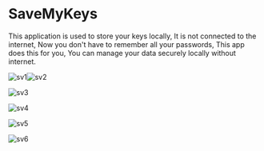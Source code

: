# SaveMyKeys
This application is used to store your keys locally, It is not connected to the internet, Now you don't have to remember all your passwords, This app does this for you, You can manage your data securely locally without internet.

![sv1](https://user-images.githubusercontent.com/13122080/79685444-7fbb4880-8256-11ea-8ed0-6e65afd4242b.png)![sv2](https://user-images.githubusercontent.com/13122080/79685445-834ecf80-8256-11ea-914d-2cdb3a62e3ff.png)





![sv3](https://user-images.githubusercontent.com/13122080/79685446-83e76600-8256-11ea-91db-c2b431d24764.png)


![sv4](https://user-images.githubusercontent.com/13122080/79685447-847ffc80-8256-11ea-933c-2aab2bd35280.png)


![sv5](https://user-images.githubusercontent.com/13122080/79685448-847ffc80-8256-11ea-8922-945858161572.png)


![sv6](https://user-images.githubusercontent.com/13122080/79685449-85b12980-8256-11ea-8caf-50d0b0f60ada.png)
